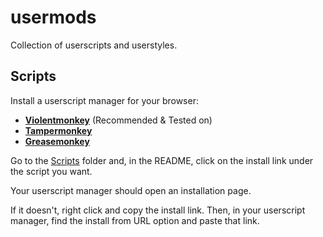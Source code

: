 
# usermods

Collection of userscripts and userstyles.

## Scripts

Install a userscript manager for your browser:
* **[Violentmonkey](https://violentmonkey.github.io)** (Recommended & Tested on)
* **[Tampermonkey](https://www.tampermonkey.net)**
* **[Greasemonkey](https://www.greasespot.net)**

Go to the [Scripts](src/scripts "Scripts") folder and, in the README, click on the install link under the script you want.

Your userscript manager should open an installation page.

If it doesn't, right click and copy the install link. Then, in your userscript manager, find the install from URL option and paste that link.
